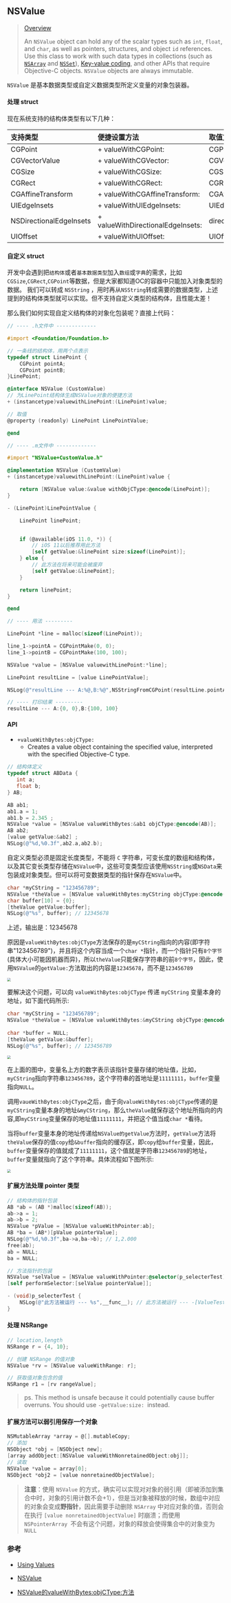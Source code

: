 ## NSValue

> [Overview](https://developer.apple.com/documentation/foundation/nsvalue)
>
> An `NSValue` object can hold any of the scalar types such as `int`, `float`, and `char`, as well as pointers, structures, and object `id` references. Use this class to work with such data types in collections (such as [`NSArray`](https://developer.apple.com/documentation/foundation/nsarray) and [`NSSet`](https://developer.apple.com/documentation/foundation/nsset)), [Key-value coding](https://developer.apple.com/library/archive/documentation/General/Conceptual/DevPedia-CocoaCore/KeyValueCoding.html#//apple_ref/doc/uid/TP40008195-CH25), and other APIs that require Objective-C objects. `NSValue` objects are always immutable.

`NSValue` 是基本数据类型或自定义数据类型所定义变量的对象包装器。



#### 处理 struct

现在系统支持的结构体类型有以下几种：

| 支持类型                | 便捷设置方法                      | 取值方法                   |
| :---------------------- | :-------------------------------- | :------------------------- |
| CGPoint                 | + valueWithCGPoint:               | CGPointValue               |
| CGVectorValue           | + valueWithCGVector:              | CGVectorValue              |
| CGSize                  | + valueWithCGSize:                | CGSizeValue                |
| CGRect                  | + valueWithCGRect:                | CGRectValue                |
| CGAffineTransform       | + valueWithCGAffineTransform:     | CGAffineTransformValue     |
| UIEdgeInsets            | + valueWithUIEdgeInsets:          | UIEdgeInsetsValue          |
| NSDirectionalEdgeInsets | + valueWithDirectionalEdgeInsets: | directionalEdgeInsetsValue |
| UIOffset                | + valueWithUIOffset:              | UIOffsetValue              |



#### 自定义 struct

开发中会遇到把`结构体`或者`基本数据类型`加入`数组`或`字典`的需求，比如`CGSize`,`CGRect`,`CGPoint`等数据，但是大家都知道OC的容器中只能加入对象类型的数据。
我们可以转成 `NSString` ，用时再从`NSString`转成需要的数据类型，上述提到的结构体类型就可以实现。但不支持自定义类型的结构体，且性能太差！

那么我们如何实现自定义结构体的对象化包装呢？直接上代码：

```objective-c
// ---- .h文件中 -------------

#import <Foundation/Foundation.h>

// 一条线的结构体，用两个点表示
typedef struct LinePoint {
    CGPoint pointA;
    CGPoint pointB;
}LinePoint;

@interface NSValue (CustomValue)
// 为LinePoint结构体生成NSValue对象的便捷方法
+ (instancetype)valuewithLinePoint:(LinePoint)value;

// 取值
@property (readonly) LinePoint LinePointValue;

@end

// ---- .m文件中 -------------

#import "NSValue+CustomValue.h"

@implementation NSValue (CustomValue)
+ (instancetype)valuewithLinePoint:(LinePoint)value {

    return [NSValue value:&value withObjCType:@encode(LinePoint)];
}

- (LinePoint)LinePointValue {

    LinePoint linePoint;


    if (@available(iOS 11.0, *)) {
        // iOS 11以后推荐用此方法
        [self getValue:&linePoint size:sizeof(LinePoint)];
    } else {
        // 此方法在将来可能会被废弃
        [self getValue:&linePoint];
    }

    return linePoint;
}

@end

// ---- 用法 ---------

LinePoint *line = malloc(sizeof(LinePoint));

line_1->pointA = CGPointMake(0, 0);
line_1->pointB = CGPointMake(100, 100);

NSValue *value = [NSValue valuewithLinePoint:*line];

LinePoint resultLine = [value LinePointValue];

NSLog(@"resultLine --- A:%@,B:%@",NSStringFromCGPoint(resultLine.pointA),NSStringFromCGPoint(resultLine.pointB));

// ---- 打印结果 ---------
resultLine --- A:{0, 0},B:{100, 100}
```



#### API

- `+valueWithBytes:objCType:`
  - Creates a value object containing the specified value, interpreted with the specified Objective-C type.



```objective-c
// 结构体定义
typedef struct ABData {
   int a;
   float b;
} AB;

AB ab1;
ab1.a = 1;
ab1.b = 2.345 ;
NSValue *value = [NSValue valueWithBytes:&ab1 objCType:@encode(AB)];
AB ab2;
[value getValue:&ab2] ;
NSLog(@"%d,%0.3f",ab2.a,ab2.b);
```



自定义类型必须是固定长度类型，不能将 `C` 字符串，可变长度的数组和结构体，以及其它变长类型存储在`NSValue`中，这些可变类型应该使用`NSString`或`NSData`来包装成对象类型。但可以将可变数据类型的指针保存在`NSValue`中。

```objective-c
char *myCString = "123456789";
NSValue *theValue = [NSValue valueWithBytes:myCString objCType:@encode(char *)];
char buffer[10] = {0};
[theValue getValue:buffer];
NSLog(@"%s", buffer); // 12345678
```

上述，输出是：12345678

原因是`valueWithBytes:objCType`方法保存的是`myCString`指向的内容(即字符串"123456789")，并且将这个内容当成一个`char *`指针，而一个指针只有`8个字节`(具体大小可能因机器而异)，所以`theValue`只能保存字符串的前`8个字节`，因此，使用`NSValue`的`getValue:`方法取出的内容是`12345678`，而不是`123456789`

<img src="../../assets/nsvalue1.png" style="zoom:50%;" />

要解决这个问题，可以向 `valueWithBytes:objCType` 传递 `myCString` 变量本身的地址，如下面代码所示:

```objective-c
char *myCString = "123456789";
NSValue *theValue = [NSValue valueWithBytes:&myCString objCType:@encode(char *)];
        
char *buffer = NULL;
[theValue getValue:&buffer];
NSLog(@"%s", buffer); // 123456789
```

<img src="../../assets/nsvalue2.png" style="zoom:50%;" />

在上面的图中，变量名上方的数字表示该指针变量存储的地址值，比如，`myCString`指向字符串`123456789`，这个字符串的首地址是`11111111`，`buffer`变量指向`NULL`。

调用`vaueWithBytes:objCType`之后，由于向`valueWithBytes:objCType`传递的是`myCString`变量本身的地址`&myCString`，那么`theValue`就保存这个地址所指向的内容,即`myCString`变量保存的地址值`11111111`，并把这个值当成`char *`看待。

当将`buffer`变量本身的地址传递给`NSValue的getValue`方法时，`getValue`方法将`theValue`保存的值`copy`给`&buffer`指向的缓存区，即`copy`给`buffer`变量，因此，`buffer`变量保存的值就成了`11111111`，这个值就是字符串`123456789`的地址，`buffer`变量就指向了这个字符串。具体流程如下图所示:

<img src="../../assets/nsvalue3.png" style="zoom:50%;" />



#### 扩展方法处理 pointer 类型

```objective-c
// 结构体的指针包装
AB *ab = (AB *)malloc(sizeof(AB));
ab->a = 1;
ab->b = 2;
NSValue *pValue = [NSValue valueWithPointer:ab];
AB *ba = (AB*)[pValue pointerValue];
NSLog(@"%d,%0.3f",ba->a,ba->b); // 1,2.000
free(ab);
ab = NULL;
ba = NULL;

// 方法指针的包装
NSValue *selValue = [NSValue valueWithPointer:@selector(p_selecterTest)];
[self performSelector:[selValue pointerValue]];

- (void)p_selecterTest {
    NSLog(@"此方法被运行 --- %s",__func__); // 此方法被运行 --- -[ValueTestViewController p_selecterTest]
}
```



#### 处理 NSRange

```objective-c
// location,length
NSRange r = {4, 10};

// 创建 NSRange 的值对象
NSValue *rv = [NSValue valueWithRange: r];

// 获取值对象包含的值
NSRange r1 = [rv rangeValue];

```



> ps. This method is unsafe because it could potentially cause buffer overruns. You should use `-getValue:size: `instead.



#### 扩展方法可以弱引用保存一个对象

```objective-c
NSMutableArray *array = @[].mutableCopy;
// 添加
NSObject *obj = [NSObject new];
[array addObject:[NSValue valueWithNonretainedObject:obj]];
// 读取
NSValue *value = array[0];
NSObject *obj2 = [value nonretainedObjectValue];
```

> **注意**：使用 `NSValue` 的方式，确实可以实现对对象的弱引用（即被添加到集合中时，对象的引用计数不会+1），但是当对象被释放的时候，数组中对应的对象会变成**野指针**，因此需要手动删除 `NSArray` 中对应对象的值，否则会在执行 `[value nonretainedObjectValue]` 时崩溃；而使用 `NSPointerArray `不会有这个问题，对象的释放会使得集合中的对象变为 `NULL`



### 参考

- [Using Values](https://developer.apple.com/library/archive/documentation/Cocoa/Conceptual/NumbersandValues/Articles/Values.html#//apple_ref/doc/uid/20000174-BAJJHDEG)

- [NSValue](https://developer.apple.com/documentation/foundation/nsvalue?language=objc)

- [NSValue的valueWithBytes:objCType:方法](https://www.cnblogs.com/chaoguo1234/p/6279390.html)













